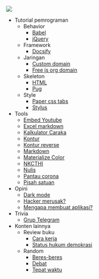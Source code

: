 ![](https://images-wixmp-ed30a86b8c4ca887773594c2.wixmp.com/f/631662de-afec-4792-b74b-74820610e626/d5s9380-00f08579-5bf5-45d0-a689-92f0c6afc1b1.gif?token=eyJ0eXAiOiJKV1QiLCJhbGciOiJIUzI1NiJ9.eyJpc3MiOiJ1cm46YXBwOjdlMGQxODg5ODIyNjQzNzNhNWYwZDQxNWVhMGQyNmUwIiwic3ViIjoidXJuOmFwcDo3ZTBkMTg4OTgyMjY0MzczYTVmMGQ0MTVlYTBkMjZlMCIsImF1ZCI6WyJ1cm46c2VydmljZTpmaWxlLmRvd25sb2FkIl0sIm9iaiI6W1t7InBhdGgiOiIvZi82MzE2NjJkZS1hZmVjLTQ3OTItYjc0Yi03NDgyMDYxMGU2MjYvZDVzOTM4MC0wMGYwODU3OS01YmY1LTQ1ZDAtYTY4OS05MmYwYzZhZmMxYjEuZ2lmIn1dXX0.RaN5jLQqSyaVf9NESTrG7pna4YsgELXcj4adsOp_xmo)

- Tutorial pemrograman
  - Behavior 
    - [Babel](/behavior/babel)
    - [jQuery](/behavior/jquery)
  - Framework
    - [Docsify](/framework/docsify)
  - Jaringan 
    - [Custom domain](/jaringan/custom-domain-github "Custom domain untuk github pages")
    - [Free js org domain](/jaringan/js-org)
  - Skeleton
    - [HTML](/skeleton/html)
    - [Pug](/skeleton/pug)
  - Style
    - [Paper css tabs](/style/paper-css-tabs)
    - [Stylus](/style/stylus)
- Tools 
  - [Embed Youtube](/tools/embed)
  - [Excel markdown](/tools/excel-markdown)
  - [Kalkulator Caraka](/tools/kalkulator-caraka)
  - [Kontur](/tools/kontur)
  - [Kontur reverse](/tools/kontur-reverse)
  - [Markdown](/tools/markdown)
  - [Materialize Color](/tools/materialize-color)
  - [NKCTHI](/tools/nkcthi "Nanti kita cerita tentang hari ini")
  - [Nulis](/tools/nulis)
  - [Pantau corona](/tools/pantau-corona)
  - [Pisah satuan](/tools/pisah-satuan)
- Opini
  - [Dark mode](/opini/dark-mode)
  - [Hacker merusak?](/opini/hacker-merusak)
  - [Mengapa membuat aplikasi?](/opini/mengapa-aplikasi)
- Trivia 
  - [Grup Telegram](/trivia/grup-telegram)
- Konten lainnya
  - Review buku
    - [Cara kerja](/buku/cara-kerja)
    - [Status hukum demokrasi](/buku/status-hukum-demokrasi)
  - Random
    - [Beres-beres](/random/beres-beres)
    - [Debat](/random/debat)
    - [Tepat waktu](/random/tepat-waktu)
